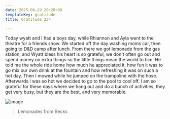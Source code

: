 ```yaml
---
date: 2025-06-29 20:28:08
templateKey: gratitude
title: Gratitude 234

---
```


Today wyatt and I had a boys day, while Rhiannon and Ayla went to the theatre
for a friends show.  We started off the day washing moms car, then going to D&D
camp after lunch.  From there we got lemonade from the gas station, and Wyatt
bless his heart is so grateful, we don't often go out and spend money on
extra things so the little things mean the world to him.  He told me the
whole ride home how much he appreciated it, how fun it was to go mix our own
drink at the fountain and how refreshing it was on such a hot day.  Then I
mowed while he jumped on the trampoline with the hose.  Afterwards I was so
hot we decided to go to the pool to cool off.  I am so grateful for these
days where we hang out and do a bunch of activities, they get very busy, but
they are the best, and very memorable.

![image](https://dropper.wayl.one/api/file/f3ac8949-2587-42b5-8a34-a7650d612b6f.webp)

> Lemonades from Becks
